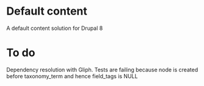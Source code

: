 Default content
===============

A default content solution for Drupal 8

To do
=====

Dependency resolution with Gliph.
Tests are failing because node is created before taxonomy_term and hence field_tags is NULL
